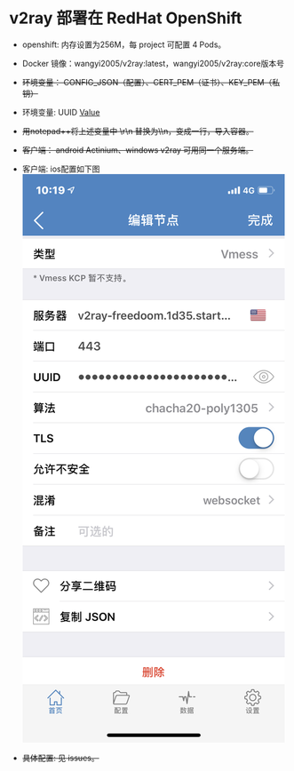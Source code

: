 # v2ray 部署在 RedHat OpenShift 

* openshift: 内存设置为256M，每 project 可配置 4 Pods。

* Docker 镜像：wangyi2005/v2ray:latest，wangyi2005/v2ray:core版本号

* ~~环境变量： CONFIG_JSON（配置）、CERT_PEM（证书）、KEY_PEM（私钥）~~
* 环境变量: UUID [Value](https://www.uuidgenerator.net)

* ~~用notepad++将上述变量中 \r\n 替换为\\\n，变成一行，导入容器。~~

* ~~客户端： android Actinium、windows v2ray 可用同一个服务端。~~
* 客户端: ios配置如下图
![ios-v2ray-config](https://raw.githubusercontent.com/greatislee/myblogImages/master/v2ray-ios-config.png)

* ~~具体配置: 见 issues。~~
